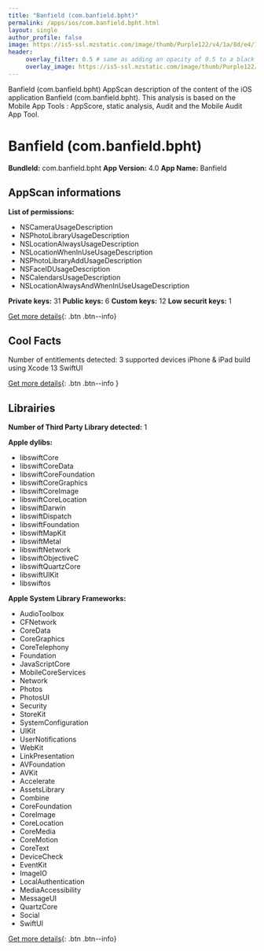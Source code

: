 ```yaml
---
title: "Banfield (com.banfield.bpht)"
permalink: /apps/ios/com.banfield.bpht.html
layout: single
author_profile: false
image: https://is5-ssl.mzstatic.com/image/thumb/Purple122/v4/1a/8d/e4/1a8de4c5-5220-158d-9c33-56ae83fb4058/AppIcon-0-0-1x_U007emarketing-0-0-0-7-0-0-sRGB-0-0-0-GLES2_U002c0-512MB-85-220-0-0.png/512x512bb.jpg
header: 
     overlay_filter: 0.5 # same as adding an opacity of 0.5 to a black background
     overlay_image: https://is5-ssl.mzstatic.com/image/thumb/Purple122/v4/1a/8d/e4/1a8de4c5-5220-158d-9c33-56ae83fb4058/AppIcon-0-0-1x_U007emarketing-0-0-0-7-0-0-sRGB-0-0-0-GLES2_U002c0-512MB-85-220-0-0.png/512x512bb.jpg
---
```

Banfield (com.banfield.bpht) AppScan description of the content of the iOS application Banfield (com.banfield.bpht). This analysis is based on the Mobile App Tools : AppScore, static analysis, Audit and the Mobile Audit App Tool.

# Banfield (com.banfield.bpht)

**BundleId:** com.banfield.bpht
**App Version:** 4.0
**App Name:** Banfield


## AppScan informations 

**List of permissions:** 
- NSCameraUsageDescription
- NSPhotoLibraryUsageDescription
- NSLocationAlwaysUsageDescription
- NSLocationWhenInUseUsageDescription
- NSPhotoLibraryAddUsageDescription
- NSFaceIDUsageDescription
- NSCalendarsUsageDescription
- NSLocationAlwaysAndWhenInUseUsageDescription
  
  
**Private keys:** 31
**Public keys:** 6
**Custom keys:** 12
**Low securit keys:** 1
  
[Get more details](/pricing.html){: .btn .btn--info}

## Cool Facts

Number of entitlements detected: 3
supported devices iPhone & iPad
build using Xcode 13
SwiftUI
  
[Get more details](/pricing.html){: .btn .btn--info }

## Librairies 
**Number of Third Party Library detected:** 1


**Apple dylibs:**
- libswiftCore
- libswiftCoreData
- libswiftCoreFoundation
- libswiftCoreGraphics
- libswiftCoreImage
- libswiftCoreLocation
- libswiftDarwin
- libswiftDispatch
- libswiftFoundation
- libswiftMapKit
- libswiftMetal
- libswiftNetwork
- libswiftObjectiveC
- libswiftQuartzCore
- libswiftUIKit
- libswiftos


**Apple System Library Frameworks:**
- AudioToolbox
- CFNetwork
- CoreData
- CoreGraphics
- CoreTelephony
- Foundation
- JavaScriptCore
- MobileCoreServices
- Network
- Photos
- PhotosUI
- Security
- StoreKit
- SystemConfiguration
- UIKit
- UserNotifications
- WebKit
- LinkPresentation
- AVFoundation
- AVKit
- Accelerate
- AssetsLibrary
- Combine
- CoreFoundation
- CoreImage
- CoreLocation
- CoreMedia
- CoreMotion
- CoreText
- DeviceCheck
- EventKit
- ImageIO
- LocalAuthentication
- MediaAccessibility
- MessageUI
- QuartzCore
- Social
- SwiftUI


  
[Get more details](/pricing.html){: .btn .btn--info}

